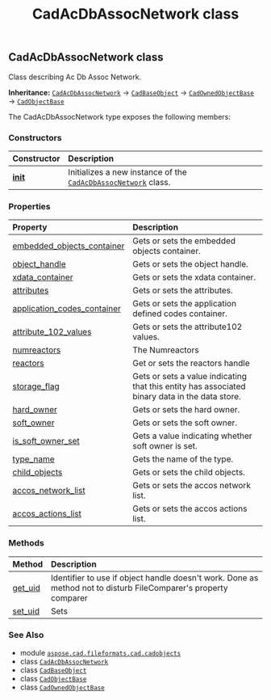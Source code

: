 ﻿---
title: CadAcDbAssocNetwork class
second_title: Aspose.CAD for Python via .NET API References
description: 
type: docs
weight: 60
url: /python-net/aspose.cad.fileformats.cad.cadobjects/cadacdbassocnetwork/
is_root: false
---

## CadAcDbAssocNetwork class

Class describing Ac Db Assoc Network.



**Inheritance:** [`CadAcDbAssocNetwork`](/cad/python-net/aspose.cad.fileformats.cad.cadobjects/cadacdbassocnetwork) → 
[`CadBaseObject`](/cad/python-net/aspose.cad.fileformats.cad.cadobjects/cadbaseobject) → 
[`CadOwnedObjectBase`](/cad/python-net/aspose.cad.fileformats.cad.cadobjects/cadownedobjectbase) → 
[`CadObjectBase`](/cad/python-net/aspose.cad.fileformats.cad.cadobjects/cadobjectbase)



The CadAcDbAssocNetwork type exposes the following members:

### Constructors
| Constructor | Description |
| :- | :- |
| [__init__](/cad/python-net/aspose.cad.fileformats.cad.cadobjects/cadacdbassocnetwork/__init__/#) | Initializes a new instance of the [`CadAcDbAssocNetwork`](/cad/python-net/aspose.cad.fileformats.cad.cadobjects/cadacdbassocnetwork) class. |


### Properties
| Property | Description |
| :- | :- |
| [embedded_objects_container](/cad/python-net/aspose.cad.fileformats.cad.cadobjects/cadacdbassocnetwork/embedded_objects_container) | Gets or sets the embedded objects container. |
| [object_handle](/cad/python-net/aspose.cad.fileformats.cad.cadobjects/cadacdbassocnetwork/object_handle) | Gets or sets the object handle. |
| [xdata_container](/cad/python-net/aspose.cad.fileformats.cad.cadobjects/cadacdbassocnetwork/xdata_container) | Gets or sets the xdata container. |
| [attributes](/cad/python-net/aspose.cad.fileformats.cad.cadobjects/cadacdbassocnetwork/attributes) | Gets or sets the attributes. |
| [application_codes_container](/cad/python-net/aspose.cad.fileformats.cad.cadobjects/cadacdbassocnetwork/application_codes_container) | Gets or sets the application defined codes container. |
| [attribute_102_values](/cad/python-net/aspose.cad.fileformats.cad.cadobjects/cadacdbassocnetwork/attribute_102_values) | Gets or sets the attribute102 values. |
| [numreactors](/cad/python-net/aspose.cad.fileformats.cad.cadobjects/cadacdbassocnetwork/numreactors) | The Numreactors |
| [reactors](/cad/python-net/aspose.cad.fileformats.cad.cadobjects/cadacdbassocnetwork/reactors) | Get or sets the reactors handle |
| [storage_flag](/cad/python-net/aspose.cad.fileformats.cad.cadobjects/cadacdbassocnetwork/storage_flag) | Gets or sets a value indicating that this entity has associated binary data in the data store. |
| [hard_owner](/cad/python-net/aspose.cad.fileformats.cad.cadobjects/cadacdbassocnetwork/hard_owner) | Gets or sets the hard owner. |
| [soft_owner](/cad/python-net/aspose.cad.fileformats.cad.cadobjects/cadacdbassocnetwork/soft_owner) | Gets or sets the soft owner. |
| [is_soft_owner_set](/cad/python-net/aspose.cad.fileformats.cad.cadobjects/cadacdbassocnetwork/is_soft_owner_set) | Gets a value indicating whether soft owner is set. |
| [type_name](/cad/python-net/aspose.cad.fileformats.cad.cadobjects/cadacdbassocnetwork/type_name) | Gets the name of the type. |
| [child_objects](/cad/python-net/aspose.cad.fileformats.cad.cadobjects/cadacdbassocnetwork/child_objects) | Gets or sets the child objects. |
| [accos_network_list](/cad/python-net/aspose.cad.fileformats.cad.cadobjects/cadacdbassocnetwork/accos_network_list) | Gets or sets the accos network list. |
| [accos_actions_list](/cad/python-net/aspose.cad.fileformats.cad.cadobjects/cadacdbassocnetwork/accos_actions_list) | Gets or sets the accos actions list. |


### Methods
| Method | Description |
| :- | :- |
| [get_uid](/cad/python-net/aspose.cad.fileformats.cad.cadobjects/cadacdbassocnetwork/get_uid/#) | Identifier to use if object handle doesn't work. Done as method not to disturb FileComparer's property comparer |
| [set_uid](/cad/python-net/aspose.cad.fileformats.cad.cadobjects/cadacdbassocnetwork/set_uid/#str) | Sets |



### See Also
* module [`aspose.cad.fileformats.cad.cadobjects`](..)
* class [`CadAcDbAssocNetwork`](/cad/python-net/aspose.cad.fileformats.cad.cadobjects/cadacdbassocnetwork)
* class [`CadBaseObject`](/cad/python-net/aspose.cad.fileformats.cad.cadobjects/cadbaseobject)
* class [`CadObjectBase`](/cad/python-net/aspose.cad.fileformats.cad.cadobjects/cadobjectbase)
* class [`CadOwnedObjectBase`](/cad/python-net/aspose.cad.fileformats.cad.cadobjects/cadownedobjectbase)
